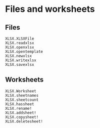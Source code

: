 # Files and worksheets

## Files

```@docs
XLSX.XLSXFile
XLSX.readxlsx
XLSX.openxlsx
XLSX.opentemplate
XLSX.newxlsx
XLSX.writexlsx
XLSX.savexlsx
```

## Worksheets

```@docs
XLSX.Worksheet
XLSX.sheetnames
XLSX.sheetcount
XLSX.hassheet
XLSX.rename!
XLSX.addsheet!
XLSX.copysheet!
XLSX.deletesheet!
```
